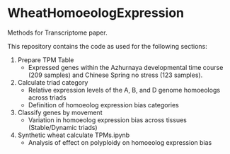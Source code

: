 # WheatHomoeologExpression
Methods for Transcriptome paper. 

This repository contains the code as used for the following sections:

1. Prepare TPM Table 
    * Expressed genes within the Azhurnaya developmental time course (209 samples) and Chinese Spring no stress (123 samples).
2. Calculate triad category
    *  Relative expression levels of the A, B, and D genome homoeologs across triads
    *  Definition of homoeolog expression bias categories
3.  Classify genes by movement
    * Variation in homoeolog expression bias across tissues (Stable/Dynamic triads)
4. Synthetic wheat calculate TPMs.ipynb
    * Analysis of effect on polyploidy on homoeolog expression bias

